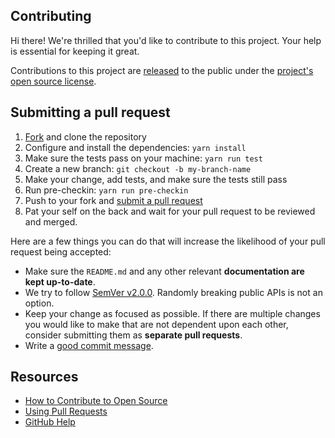 ## Contributing

Hi there! We're thrilled that you'd like to contribute to this project. Your help is essential for keeping it great.

Contributions to this project are [released](https://help.github.com/articles/github-terms-of-service/#6-contributions-under-repository-license) to the public under the [project's open source license](LICENSE).

## Submitting a pull request

1. [Fork](https://github.com/docker/setup-buildx-action/fork) and clone the repository
2. Configure and install the dependencies: `yarn install`
3. Make sure the tests pass on your machine: `yarn run test`
4. Create a new branch: `git checkout -b my-branch-name`
5. Make your change, add tests, and make sure the tests still pass
6. Run pre-checkin: `yarn run pre-checkin`
7. Push to your fork and [submit a pull request](https://github.com/docker/setup-buildx-action/compare)
8. Pat your self on the back and wait for your pull request to be reviewed and merged.

Here are a few things you can do that will increase the likelihood of your pull request being accepted:

- Make sure the `README.md` and any other relevant **documentation are kept up-to-date**.
- We try to follow [SemVer v2.0.0](https://semver.org/). Randomly breaking public APIs is not an option.
- Keep your change as focused as possible. If there are multiple changes you would like to make that are not dependent upon each other, consider submitting them as **separate pull requests**.
- Write a [good commit message](http://tbaggery.com/2008/04/19/a-note-about-git-commit-messages.html).

## Resources

- [How to Contribute to Open Source](https://opensource.guide/how-to-contribute/)
- [Using Pull Requests](https://help.github.com/articles/about-pull-requests/)
- [GitHub Help](https://help.github.com)
